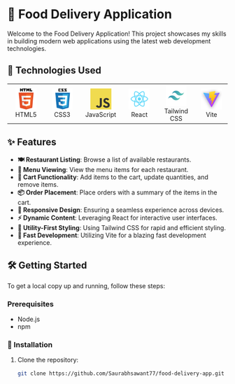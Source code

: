 # 🌟 Food Delivery Application

Welcome to the Food Delivery Application! This project showcases my skills in building modern web applications using the latest web development technologies.

## 🚀 Technologies Used

<table>
  <tr>
    <td align="center" width="96">
      <a href="#html5">
        <img src="https://raw.githubusercontent.com/github/explore/main/topics/html/html.png" width="48" height="48" alt="HTML5" />
      </a>
      <br>HTML5
    </td>
    <td align="center" width="96">
      <a href="#css3">
        <img src="https://raw.githubusercontent.com/github/explore/main/topics/css/css.png" width="48" height="48" alt="CSS3" />
      </a>
      <br>CSS3
    </td>
    <td align="center" width="96">
      <a href="#javascript">
        <img src="https://raw.githubusercontent.com/github/explore/main/topics/javascript/javascript.png" width="48" height="48" alt="JavaScript" />
      </a>
      <br>JavaScript
    </td>
    <td align="center" width="96">
      <a href="#react">
        <img src="https://raw.githubusercontent.com/github/explore/main/topics/react/react.png" width="48" height="48" alt="React" />
      </a>
      <br>React
    </td>
    <td align="center" width="96">
      <a href="#tailwindcss">
        <img src="https://raw.githubusercontent.com/github/explore/main/topics/tailwind/tailwind.png" width="48" height="48" alt="Tailwind CSS" />
      </a>
      <br>Tailwind CSS
    </td>
    <td align="center" width="96">
      <a href="#vite">
        <img src="https://raw.githubusercontent.com/github/explore/main/topics/vite/vite.png" width="48" height="48" alt="Vite" />
      </a>
      <br>Vite
    </td>
  </tr>
</table>

## ✨ Features

- **🍽️ Restaurant Listing**: Browse a list of available restaurants.
- **📜 Menu Viewing**: View the menu items for each restaurant.
- **🛒 Cart Functionality**: Add items to the cart, update quantities, and remove items.
- **📦 Order Placement**: Place orders with a summary of the items in the cart.
- **📱 Responsive Design**: Ensuring a seamless experience across devices.
- **⚡ Dynamic Content**: Leveraging React for interactive user interfaces.
- **🎨 Utility-First Styling**: Using Tailwind CSS for rapid and efficient styling.
- **🚀 Fast Development**: Utilizing Vite for a blazing fast development experience.

## 🛠 Getting Started

To get a local copy up and running, follow these steps:

### Prerequisites

- Node.js
- npm

### 🔧 Installation

1. Clone the repository:
   ```sh
   git clone https://github.com/Saurabhsawant77/food-delivery-app.git
